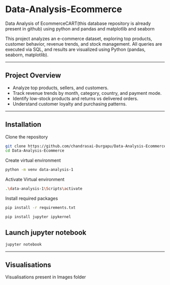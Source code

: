 # Data-Analysis-Ecommerce
Data Analysis of EcommerceCART(this database repository is already present in github) using python and pandas and matplotlib and seaborn

This project analyzes an e-commerce dataset, exploring top products, customer behavior, revenue trends, and stock management. All queries are executed via SQL, and results are visualized using Python (pandas, seaborn, matplotlib).

---

## Project Overview

- Analyze top products, sellers, and customers.  
- Track revenue trends by month, category, country, and payment mode.  
- Identify low-stock products and returns vs delivered orders.  
- Understand customer loyalty and purchasing patterns.

---
## Installation
Clone the repository
```bash
git clone https://github.com/chandrasai-Durgapu/Data-Analysis-Ecommerce.git
cd Data-Analysis-Ecommerce
```

Create virtual environment
```bash
python -m venv data-analysis-1
```

Activate Virtual environment
```bash
.\data-analysis-1\Scripts\activate
```

Install required packages 
```bash
pip install -r requirements.txt
```
```bash
pip install jupyter ipykernel
```

## Launch jupyter notebook
```bash
jupyter notebook
```

---
## Visualisations
Visualisations present in Images folder

